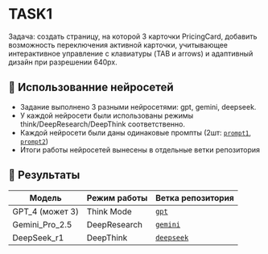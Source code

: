 # TASK1

Задача: создать страницу, на которой 3 карточки PricingCard, добавить возможность переключения активной карточки, учитывающее интерактивное управление с клавиатуры (TAB и arrows) и адаптивный дизайн при разрешении 640px.

## 🧠 Использованние нейросетей

- Задание выполнено 3 разными нейросетями: gpt, gemini, deepseek.
- У каждой нейросети были использованы режимы think/DeepResearch/DeepThink соответственно.
- Каждой нейросети были даны одинаковые промпты (2шт: [`prompt1`](https://github.com/alterAI01/home-works/blob/main/ai/task1/prompt_1), [`prompt2`](https://github.com/alterAI01/home-works/blob/main/ai/task1/prompt_2))
- Итоги работы нейросетей вынесены в отдельные ветки репозитория

## 🎉 Результаты

| Модель      | Режим работы      | Ветка репозитория |
|-------------|------------------|------------------|
| GPT_4 (может 3)       | Think Mode       | [`gpt`](https://github.com/alterAI01/home-works/tree/main/ai/task1/gpt) |
| Gemini_Pro_2.5  | DeepResearch     | [`gemini`](https://github.com/alterAI01/home-works/tree/main/ai/task1/gemini_pro) |
| DeepSeek_r1   | DeepThink        | [`deepseek`](https://github.com/alterAI01/home-works/tree/main/ai/task1/deepSeek) |
